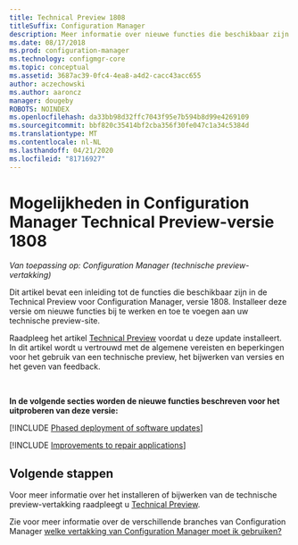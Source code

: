 ```yaml
---
title: Technical Preview 1808
titleSuffix: Configuration Manager
description: Meer informatie over nieuwe functies die beschikbaar zijn in de Configuration Manager Technical Preview-vertakking versie 1808.
ms.date: 08/17/2018
ms.prod: configuration-manager
ms.technology: configmgr-core
ms.topic: conceptual
ms.assetid: 3687ac39-0fc4-4ea8-a4d2-cacc43acc655
author: aczechowski
ms.author: aaroncz
manager: dougeby
ROBOTS: NOINDEX
ms.openlocfilehash: da33bb98d32ffc7043f95e7b594b8d99e4269109
ms.sourcegitcommit: bbf820c35414bf2cba356f30fe047c1a34c5384d
ms.translationtype: MT
ms.contentlocale: nl-NL
ms.lasthandoff: 04/21/2020
ms.locfileid: "81716927"
---
```

# <a name="capabilities-in-configuration-manager-technical-preview-version-1808"></a>Mogelijkheden in Configuration Manager Technical Preview-versie 1808 

*Van toepassing op: Configuration Manager (technische preview-vertakking)*

Dit artikel bevat een inleiding tot de functies die beschikbaar zijn in de Technical Preview voor Configuration Manager, versie 1808. Installeer deze versie om nieuwe functies bij te werken en toe te voegen aan uw technische preview-site. 

Raadpleeg het artikel [Technical Preview](technical-preview.md) voordat u deze update installeert. In dit artikel wordt u vertrouwd met de algemene vereisten en beperkingen voor het gebruik van een technische preview, het bijwerken van versies en het geven van feedback.     


<!--  Known Issues Template
## Known issues 

[!INCLUDE [known issue title](includes/known-issue-bugid.md)]

-->



</br>

**In de volgende secties worden de nieuwe functies beschreven voor het uitproberen van deze versie:**  


[!INCLUDE [Phased deployment of software updates](includes/1358146.md)]


[!INCLUDE [Improvements to repair applications](includes/1357866.md)]



## <a name="next-steps"></a>Volgende stappen

Voor meer informatie over het installeren of bijwerken van de technische preview-vertakking raadpleegt u [Technical Preview](technical-preview.md).    

Zie voor meer informatie over de verschillende branches van Configuration Manager [welke vertakking van Configuration Manager moet ik gebruiken?](../understand/which-branch-should-i-use.md)
